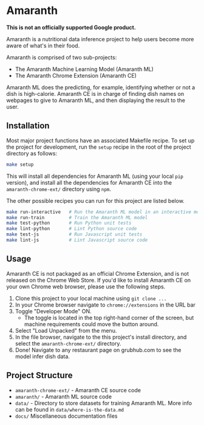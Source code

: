 # Amaranth

**This is not an officially supported Google product.**

Amaranth is a nutritional data inference project to help users become more aware
of what's in their food.

Amaranth is comprised of two sub-projects:

- The Amaranth Machine Learning Model (Amaranth ML)
- The Amaranth Chrome Extension (Amaranth CE)

Amaranth ML does the predicting, for example, identifying whether or not a dish
is high-calorie. Amaranth CE is in charge of finding dish names on webpages to
give to Amaranth ML, and then displaying the result to the user.

## Installation

Most major project functions have an associated Makefile recipe.
To set up the project for development, run the `setup` recipe in the root of the
project directory as follows:

```bash
make setup
```

This will install all dependencies for Amaranth ML (using your local `pip`
version), and install all the dependencies for Amaranth CE into the
`amaranth-chrome-ext/` directory using `npm`.

The other possible recipes you can run for this project are listed below.

```bash
make run-interactive   # Run the Amaranth ML model in an interactive mode
make run-train         # Train the Amaranth ML model
make test-python       # Run Python unit tests
make lint-python       # Lint Python source code
make test-js           # Run Javascript unit tests
make lint-js           # Lint Javascript source code
```

## Usage

Amaranth CE is not packaged as an official Chrome Extension, and is not released
on the Chrome Web Store. If you'd like to install Amaranth CE on your own Chrome
web browser, please use the following steps.

1. Clone this project to your local machine using `git clone ...`
2. In your Chrome browser navigate to `chrome://extensions` in the URL bar
3. Toggle "Developer Mode" ON.
    - The toggle is located in the top right-hand corner of the screen, but 
    machine requirements could move the button around.
4. Select "Load Unpacked" from the menu.
5. In the file browser, navigate to the this project's install directory, and
select the `amaranth-chrome-ext/` directory.
6. Done! Navigate to any restaurant page on grubhub.com to see the model infer
dish data.

## Project Structure

- `amaranth-chrome-ext/` - Amaranth CE source code
- `amaranth/` - Amaranth ML source code
- `data/` - Directory to store datasets for training Amaranth ML. More info
can be found in `data/where-is-the-data.md`
- `docs/` Miscellaneous documentation files